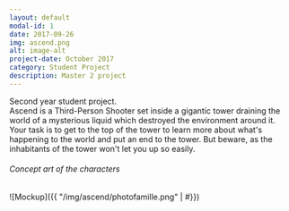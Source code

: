 ```yaml
---
layout: default
modal-id: 1
date: 2017-09-26
img: ascend.png
alt: image-alt
project-date: October 2017
category: Student Project
description: Master 2 project
---
```

Second year student project.  
Ascend is a Third-Person Shooter set inside a gigantic tower draining the world of a mysterious liquid which destroyed the environment around it. Your task is to get to the top of the tower to learn more about what's happening to the world and put an end to the tower. But beware, as the inhabitants of the tower won't let you up so easily.


###### Concept art of the characters
![Mockup]({{ "/img/ascend/photofamille.png" | #}})

